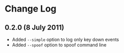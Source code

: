 # Change Log

## 0.2.0 (8 July 2011)

 * Added `--simple` option to log only key down events
 * Added `--spoof` option to spoof command line
